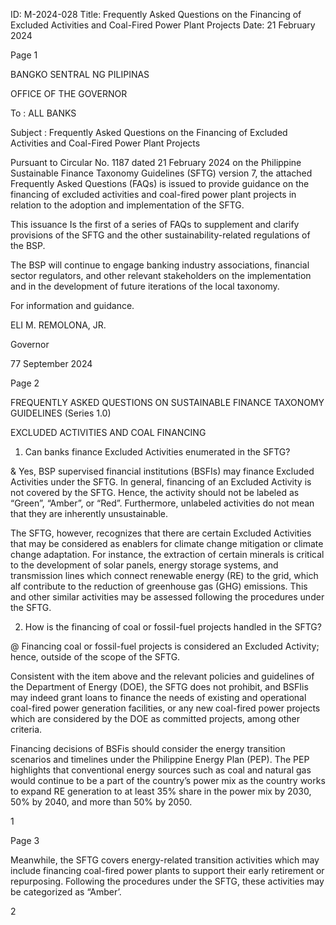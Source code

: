 ID: M-2024-028
Title: Frequently Asked Questions on the Financing of Excluded Activities and Coal-Fired Power Plant Projects
Date: 21 February 2024

Page 1

BANGKO SENTRAL NG PILIPINAS

OFFICE OF THE GOVERNOR

To : ALL BANKS

Subject : Frequently Asked Questions on the Financing of Excluded Activities and Coal-Fired Power Plant Projects

Pursuant to Circular No. 1187 dated 21 February 2024 on the Philippine Sustainable Finance Taxonomy Guidelines (SFTG) version 7, the attached Frequently Asked Questions (FAQs) is issued to provide guidance on the financing of excluded activities and coal-fired power plant projects in relation to the adoption and implementation of the SFTG.

This issuance Is the first of a series of FAQs to supplement and clarify provisions of the SFTG and the other sustainability-related regulations of the BSP.

The BSP will continue to engage banking industry associations, financial sector regulators, and other relevant stakeholders on the implementation and in the development of future iterations of the local taxonomy.

For information and guidance.

ELI M. REMOLONA, JR.

Governor

77 September 2024

Page 2

FREQUENTLY ASKED QUESTIONS ON SUSTAINABLE FINANCE TAXONOMY GUIDELINES (Series 1.0)

EXCLUDED ACTIVITIES AND COAL FINANCING

1. Can banks finance Excluded Activities enumerated in the SFTG?

& Yes, BSP supervised financial institutions (BSFIs) may finance Excluded Activities under the SFTG. In general, financing of an Excluded Activity is not covered by the SFTG. Hence, the activity should not be labeled as “Green”, “Amber”, or “Red”. Furthermore, unlabeled activities do not mean that they are inherently unsustainable.

The SFTG, however, recognizes that there are certain Excluded Activities that may be considered as enablers for climate change mitigation or climate change adaptation. For instance, the extraction of certain minerals is critical to the development of solar panels, energy storage systems, and transmission lines which connect renewable energy (RE) to the grid, which alf contribute to the reduction of greenhouse gas (GHG) emissions. This and other similar activities may be assessed following the procedures under the SFTG.

2. How is the financing of coal or fossil-fuel projects handled in the SFTG?

@ Financing coal or fossil-fuel projects is considered an Excluded Activity; hence, outside of the scope of the SFTG.

Consistent with the item above and the relevant policies and guidelines of the Department of Energy (DOE), the SFTG does not prohibit, and BSFIis may indeed grant loans to finance the needs of existing and operational coal-fired power generation facilities, or any new coal-fired power projects which are considered by the DOE as committed projects, among other criteria.

Financing decisions of BSFis should consider the energy transition scenarios and timelines under the Philippine Energy Plan (PEP). The PEP highlights that conventional energy sources such as coal and natural gas would continue to be a part of the country’s power mix as the country works to expand RE generation to at least 35% share in the power mix by 2030, 50% by 2040, and more than 50% by 2050.

1

Page 3

Meanwhile, the SFTG covers energy-related transition activities which may include financing coal-fired power plants to support their early retirement or repurposing. Following the procedures under the SFTG, these activities may be categorized as “Amber’.

2